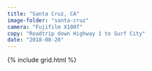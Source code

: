 ```yaml
---
title: "Santa Cruz, CA"
image-folder: "santa-cruz"
camera: "Fujifilm X100T"
copy: "Roadtrip down Highway 1 to Surf City"
date: "2018-08-20"
---
```


{% include grid.html %}
